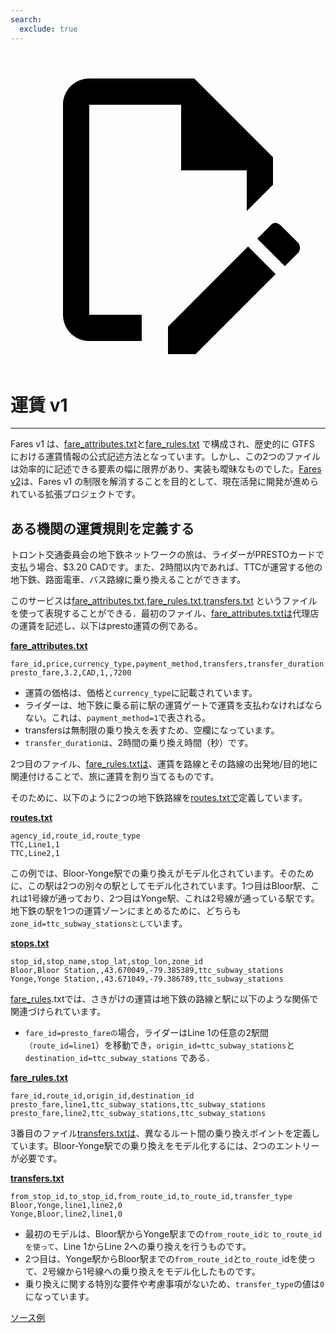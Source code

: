 ```yaml
---
search:
  exclude: true
---
```


<a class="pencil-link" href="https://github.com/MobilityData/gtfs.org/edit/main/docs/schedule/examples/fares-v1.md" title="Edit this page" target="_blank">
    <svg class="pencil" xmlns="http://www.w3.org/2000/svg" viewBox="0 0 24 24"><path d="M10 20H6V4h7v5h5v3.1l2-2V8l-6-6H6c-1.1 0-2 .9-2 2v16c0 1.1.9 2 2 2h4v-2m10.2-7c.1 0 .3.1.4.2l1.3 1.3c.2.2.2.6 0 .8l-1 1-2.1-2.1 1-1c.1-.1.2-.2.4-.2m0 3.9L14.1 23H12v-2.1l6.1-6.1 2.1 2.1Z"></path></svg>
  </a>

# 運賃 v1

<hr>

Fares v1 は、[fare_attributes.txt](../../reference/#fare_attributestxt)と[fare_rules.txt](../../reference/#fare_rulestxt) で構成され、歴史的に GTFS における運賃情報の公式記述方法となっています。しかし、この2つのファイルは効率的に記述できる要素の幅に限界があり、実装も曖昧なものでした。[Fares v2](../../examples/fares-v2/)は、Fares v1 の制限を解消することを目的として、現在活発に開発が進められている拡張プロジェクトです。

## ある機関の運賃規則を定義する

トロント交通委員会の地下鉄ネットワークの旅は、ライダーがPRESTOカードで支払う場合、\$3.20 CADです。また、2時間以内であれば、TTCが運営する他の地下鉄、路面電車、バス路線に乗り換えることができます。

このサービスは[fare_attributes.txt](../../reference/#fare_attributestxt),[fare_rules.txt](../../reference/#fare_rulestxt),[transfers.txt](../../reference/#transferstxt) というファイルを使って表現することができる．最初のファイル、[fare_attributes.txtは](../../reference/#fare_attributestxt)代理店の運賃を記述し、以下はpresto運賃の例である。

[**fare_attributes.txt**](../../reference/#fare_attributestxt)

    fare_id,price,currency_type,payment_method,transfers,transfer_duration
    presto_fare,3.2,CAD,1,,7200

- 運賃の価格は、価格と`currency_type`に記載されています。
- ライダーは、地下鉄に乗る前に駅の運賃ゲートで運賃を支払わなければならない。これは、`payment_method=1`で表される。
- transfersは無制限の乗り換えを表すため、空欄になっています。
- `transfer_durationは`、2時間の乗り換え時間（秒）です。

2つ目のファイル、[fare_rules.txtは](../../reference/#fare_rulestxt)、運賃を路線とその路線の出発地/目的地に関連付けることで、旅に運賃を割り当てるものです。

そのために、以下のように2つの地下鉄路線を[routes.txtで](../../reference/#routestxt)定義しています。

[**routes.txt**](../../reference/#routestxt)

    agency_id,route_id,route_type
    TTC,Line1,1
    TTC,Line2,1

この例では、Bloor-Yonge駅での乗り換えがモデル化されています。そのために、この駅は2つの別々の駅としてモデル化されています。1つ目はBloor駅、これは1号線が通っており、2つ目はYonge駅、これは2号線が通っている駅です。地下鉄の駅を1つの運賃ゾーンにまとめるために、どちらも`zone_id=ttc_subway_stationsとして`います。

[**stops.txt**](../../reference/#stopstxt)

    stop_id,stop_name,stop_lat,stop_lon,zone_id
    Bloor,Bloor Station,,43.670049,-79.385389,ttc_subway_stations
    Yonge,Yonge Station,,43.671049,-79.386789,ttc_subway_stations

[fare_rules](../../reference/#fare_rulestxt).txtでは、さきがけの運賃は地下鉄の路線と駅に以下のような関係で関連づけられています。

- `fare_id=presto_fareの`場合，ライダーはLine 1の任意の2駅間`（route_id=line1`）を移動でき，`origin_id=ttc_subway_stations`と`destination_id=ttc_subway_stations` である．

[**fare_rules.txt**](../../reference/#fare_rulestxt)

    fare_id,route_id,origin_id,destination_id
    presto_fare,line1,ttc_subway_stations,ttc_subway_stations
    presto_fare,line2,ttc_subway_stations,ttc_subway_stations

3番目のファイル[transfers.txtは](../../reference/#transferstxt)、異なるルート間の乗り換えポイントを定義しています。Bloor-Yonge駅での乗り換えをモデル化するには、2つのエントリーが必要です。

[**transfers.txt**](../../reference/#transferstxt)

    from_stop_id,to_stop_id,from_route_id,to_route_id,transfer_type
    Bloor,Yonge,line1,line2,0
    Yonge,Bloor,line2,line1,0

- 最初のモデルは、Bloor駅からYonge駅までの`from_route_idと` `to_route_idを使って`、Line 1からLine 2への乗り換えを行うものです。
- 2つ目は、Yonge駅からBloor駅までの`from_route_id`と`to_route_`idを使って、2号線から1号線への乗り換えをモデル化したものです。
- 乗り換えに関する特別な要件や考慮事項がないため、`transfer_type`の値は`0`になっています。

[ソース例](https://www.ttc.ca/Fares-and-passes)
